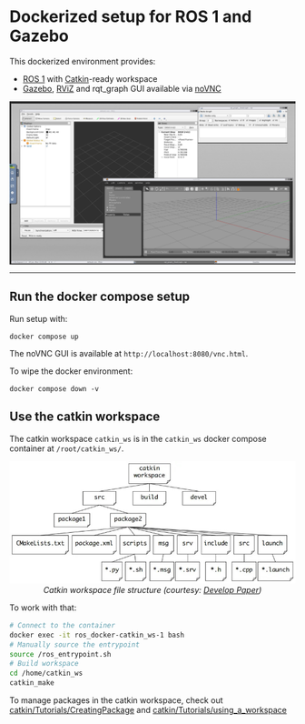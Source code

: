 # Dockerized setup for ROS 1 and Gazebo

This dockerized environment provides:
- [ROS 1](https://www.ros.org/) with [Catkin](https://wiki.ros.org/catkin/)-ready workspace
- [Gazebo](https://gazebosim.org/), [RViZ](http://wiki.ros.org/rviz) and rqt_graph GUI available via [noVNC](https://novnc.com/)

<img width=600 align=center alt="noVNC preview" src=".readme_assets/preview_noVNC.jpg">

---

## Run the docker compose setup

Run setup with:
```
docker compose up
```

The noVNC GUI is available at `http://localhost:8080/vnc.html`.

To wipe the docker environment:
```
docker compose down -v
```

## Use the catkin workspace

The catkin workspace `catkin_ws` is in the `catkin_ws` docker compose container at `/root/catkin_ws/`.

<p align=center>
    <img width=600 alt="noVNC preview" src=".readme_assets/catkin_workspace.jpg"><br>
    <em>Catkin workspace file structure (courtesy: <a href="https://developpaper.com/" target="_blank">Develop Paper</a>)</em>
</p>


To work with that:
```sh
# Connect to the container
docker exec -it ros_docker-catkin_ws-1 bash
# Manually source the entrypoint
source /ros_entrypoint.sh
# Build workspace
cd /home/catkin_ws
catkin_make
```

To manage packages in the catkin workspace, check out [catkin/Tutorials/CreatingPackage](http://wiki.ros.org/catkin/Tutorials/CreatingPackage) and [catkin/Tutorials/using_a_workspace](http://wiki.ros.org/catkin/Tutorials/using_a_workspace)
